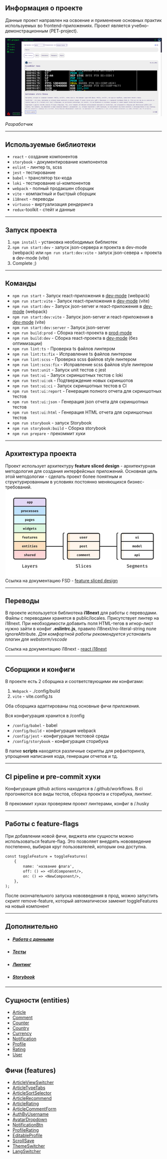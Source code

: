 ## Информация о проекте

Данные проект направлен на освоение и применение основных практик используемых во frontend-приложениях. Проект является учебно-демонстрационным (PET-project).

![PET-project image](/docs/Project.png)

*Разработчик* 

---

## Используемые библиотеки

- `react` - создание компонентов
- `storybook` - документирование компонентов
- `eslint` - линтер ts, scss
- `jest` - тестирование
- `babel` - транслятор tsx-кода
- `loki` - тестирование ui-компонентов
- `webpack` - полный продакшен сборщик
- `vite` - компактный и быстрый сборщик 
- `i18next` - переводы
- `virtuoso` - виртуализация рендеринга
- `redux`-toolkit - стейт и данные

---

## Запуск проекта


1) `npm install` - установка необходимых библиотек
2) `npm run start:dev` - запуск json-сервера и проекта в dev-mode (webpack)
    или
    `npm run start:dev:vite` - запуск json-севера + проекта в dev-mode (vite)
3) Complete ;)

----

## Команды

- `npm run start` - Запуск react-приложения в <u>dev-mode</u> (webpack)
- `npm run start:vite` - Запуск react-приложения в <u>dev-mode</u> (vite)
- `npm run start:dev` - Запуск json-server и react-приложения в <u>dev-mode</u> (webpack)
- `npm run start:dev:vite` - Запуск json-server и react-приложения в <u>dev-mode</u> (vite)
- `npm run start:dev:server` - Запуск json-server
- `npm run build:prod` - Сборка react-проекта в <u>prod-mode</u>
- `npm run build:dev` - Сборка react-проекта в <u>dev-mode</u> (без оптимизации)
- `npm run lint:ts` - Проверка ts файлов линтером
- `npm run lint:ts:fix` - Исправление ts файлов линтером
- `npm run lint:scss` - Проверка scss файлов style линтером
- `npm run lint:scss:fix` - Исправление scss файлов style линтером
- `npm run test:unit` - Запуск unit тестов с jest
- `npm run test:ui` - Запуск скриншотных тестов с loki
- `npm run test:ui:ok` - Подтверждение новых скриншотов
- `npm run test:ui:ci` - Запуск скриншотных тестов в CI
- `npm run test:ui:report` - Генерация полного отчета для скриншотных тестов
- `npm run test:ui:json` - Генерация json отчета для скриншотных тестов
- `npm run test:ui:html` - Генерация HTML отчета для скриншотных тестов
- `npm run storybook` - запуск Storybook
- `npm run storybook:build` - Сборка storybook
- `npm run prepare` - прекоммит хуки

----

## Архитектура проекта

Проект использует архитектуру **feature sliced design** - архитектурная методология для создания интерфейсных приложений. Основная цель этой методологии - сделать проект более понятным и структурированным в условиях постоянно меняющихся бизнес-требований.
![feature sliced design](docs/FSD.png)
Ссылка на документацию FSD - [feature sliced design](https://feature-sliced.design/docs/get-started/tutorial)

----

## Переводы

В проекте используется библиотека **i18next** для работы с переводами.
Файлы с переводами хранятся в public/locales.
Присутствует линтер на i18next. При необходимости добавить поля HTML-тегов в игнор-лист нужно зайти в конфиг **.eslintrc.js**, правило i18next/no-literal-string поле ignoreAttribute.
*Для комфортной работы рекомендуется установить плагин для webstorm/vscode*

Ссылка на документацию i18next - [react i18next](https://react.i18next.com/)

----

## Сборщики и конфиги

В проекте есть 2 сборщика и соответствующими им конфигами:
1. `Webpack` - ./config/build
2. `vite` - vite.config.ts

Оба сборщика адаптированы под основные фичи приложения.

Вся конфигурация хранится в /config
- `/config/babel` - babel
- `/config/build` - конфигурация webpack
- `/config/jest` - конфигурация тестовой среды
- `/config/storybook` - конфигурация сторибука

В папке **scripts** находятся различные скрипты для рефакторинга, упрощения написания кода, генерации отчетов и тд.

----

## CI pipeline и pre-commit хуки

Конфигурация github actions находится в /.github/workflows.
В ci прогоняются все виды тестов, сборка проекта и сторибука, линтинг.

В прекоммит хуках проверяем проект линтерами, конфиг в /.husky

----

## Работы с feature-flags

При добавлении новой фичи, виджета или сущности можно использоваться feature-flag. Это позволяет внедрять нововведение постепенно, выбирая круг пользователей, которым она доступна.

```TSX
const toggleFeature = toggleFeatures(
    {
        name: 'название флага',
        off: () => <OldComponent/>,
        on: () => <NewComponent/>,
    },
);
```

После окончательного запуска нововведения в прод, можно запустить скрипт remove-feature, который автоматически заменит toggleFeatures на новый компонент

----

## Дополнительно

- ##### [Работа с данными](/docs/data.md) 
- ##### [Тесты](/docs/test.md)
- ##### [Линтинг](/docs/lint.md)
- ##### [Storybook](/docs/storybook.md)

---
## Сущности (entities)

- [Article](/src/entities/Article)
- [Comment](/src/entities/Comment)
- [Counter](/src/entities/Counter)
- [Country](/src/entities/Country)
- [Currency](/src/entities/Currency)
- [Notification](/src/entities/Notification)
- [Profile](/src/entities/Profile)
- [Rating](/src/entities/Rating)
- [User](/src/entities/User)

## Фичи (features)

- [ArticleViewSwitcher](/src/features/Article/ArticleViewSwitcher/)
- [ArticleTypeTabs](/src/features/Article/ArticleTypeTabs/)
- [ArticleSortSelector](/src/features/Article/ArticleSortSelector/)
- [ArticleRecommend](/src/features/Article/ArticleRecommend/)
- [ArticleRating](/src/features/Article/ArticleRating/)
- [ArticleCommentForm](/src/features/Article/ArticleCommentForm/)
- [AuthByUsername](/src/features/AuthByUsername/)
- [AvatarDropdown](/src/features/AvatarDropdown/)
- [NotificationBtn](/src/features/NotificationBtn/)
- [ProfileRating](/src/features/Profile/ProfileRating/)
- [EditableProfile](/src/features/Profile/EditableProfile/)
- [ScrollSave](/src/features/ScrollSave/)
- [ThemeSwitcher](/src/features/Switcher/ThemeSwitcher/)
- [LangSwitcher](/src/features/Switcher/LangSwitcher/)

